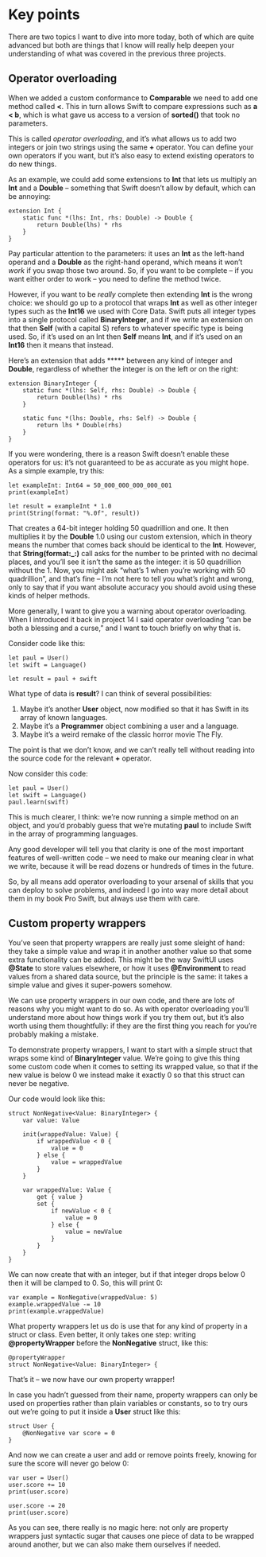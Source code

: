 # Key points

There are two topics I want to dive into more today, both of which are quite advanced but both are things that I know will really help deepen your understanding of what was covered in the previous three projects.

## Operator overloading

When we added a custom conformance to **Comparable** we need to add one method called **<**. This in turn allows Swift to compare expressions such as **a < b**, which is what gave us access to a version of **sorted()** that took no parameters.

This is called *operator overloading*, and it’s what allows us to add two integers or join two strings using the same **+** operator. You can define your own operators if you want, but it’s also easy to extend existing operators to do new things.

As an example, we could add some extensions to **Int** that lets us multiply an **Int** and a **Double** – something that Swift doesn’t allow by default, which can be annoying:
```
extension Int {
    static func *(lhs: Int, rhs: Double) -> Double {
        return Double(lhs) * rhs
    }
}
```
Pay particular attention to the parameters: it uses an **Int** as the left-hand operand and a **Double** as the right-hand operand, which means it won’t *work* if you swap those two around. So, if you want to be complete – if you want either order to work – you need to define the method twice.

However, if you want to be *really* complete then extending **Int** is the wrong choice: we should go up to a protocol that wraps **Int** as well as other integer types such as the **Int16** we used with Core Data. Swift puts all integer types into a single protocol called **BinaryInteger**, and if we write an extension on that then **Self** (with a capital S) refers to whatever specific type is being used. So, if it’s used on an Int then **Self** means **Int**, and if it’s used on an **Int16** then it means that instead.

Here’s an extension that adds ***** between any kind of integer and **Double**, regardless of whether the integer is on the left or on the right:
```
extension BinaryInteger {
    static func *(lhs: Self, rhs: Double) -> Double {
        return Double(lhs) * rhs
    }

    static func *(lhs: Double, rhs: Self) -> Double {
        return lhs * Double(rhs)
    }
}
```
If you were wondering, there is a reason Swift doesn’t enable these operators for us: it’s not guaranteed to be as accurate as you might hope. As a simple example, try this:
```
let exampleInt: Int64 = 50_000_000_000_000_001
print(exampleInt)

let result = exampleInt * 1.0
print(String(format: "%.0f", result))
```
That creates a 64-bit integer holding 50 quadrillion and one. It then multiplies it by the **Double** 1.0 using our custom extension, which in theory means the number that comes back should be identical to the **Int**. However, that **String(format:_:)** call asks for the number to be printed with no decimal places, and you’ll see it isn’t the same as the integer: it is 50 quadrillion without the 1. Now, you might ask “what’s 1 when you’re working with 50 quadrillion”, and that’s fine – I’m not here to tell you what’s right and wrong, only to say that if you want absolute accuracy you should avoid using these kinds of helper methods.

More generally, I want to give you a warning about operator overloading. When I introduced it back in project 14 I said operator overloading “can be both a blessing and a curse,” and I want to touch briefly on why that is.

Consider code like this:
```
let paul = User()
let swift = Language()

let result = paul + swift
```
What type of data is **result**? I can think of several possibilities:

1. Maybe it’s another **User** object, now modified so that it has Swift in its array of known languages.
2. Maybe it’s a **Programmer** object combining a user and a language.
3. Maybe it’s a weird remake of the classic horror movie The Fly.

The point is that we don’t know, and we can’t really tell without reading into the source code for the relevant **+** operator.

Now consider this code:
```
let paul = User()
let swift = Language()
paul.learn(swift)
```
This is much clearer, I think: we’re now running a simple method on an object, and you’d probably guess that we’re mutating **paul** to include Swift in the array of programming languages.

Any good developer will tell you that clarity is one of the most important features of well-written code – we need to make our meaning clear in what we write, because it will be read dozens or hundreds of times in the future.

So, by all means add operator overloading to your arsenal of skills that you can deploy to solve problems, and indeed I go into way more detail about them in my book Pro Swift, but always use them with care.

## Custom property wrappers

You’ve seen that property wrappers are really just some sleight of hand: they take a simple value and wrap it in another another value so that some extra functionality can be added. This might be the way SwiftUI uses **@State** to store values elsewhere, or how it uses **@Environment** to read values from a shared data source, but the principle is the same: it takes a simple value and gives it super-powers somehow.

We can use property wrappers in our own code, and there are lots of reasons why you might want to do so. As with operator overloading you’ll understand more about how things work if you try them out, but it’s also worth using them thoughtfully: if they are the first thing you reach for you’re probably making a mistake.

To demonstrate property wrappers, I want to start with a simple struct that wraps some kind of **BinaryInteger** value. We’re going to give this thing some custom code when it comes to setting its wrapped value, so that if the new value is below 0 we instead make it exactly 0 so that this struct can never be negative.

Our code would look like this:
```
struct NonNegative<Value: BinaryInteger> {
    var value: Value

    init(wrappedValue: Value) {
        if wrappedValue < 0 {
            value = 0
        } else {
            value = wrappedValue
        }
    }

    var wrappedValue: Value {
        get { value }
        set {
            if newValue < 0 {
                value = 0
            } else {
                value = newValue
            }
        }
    }
}
```
We can now create that with an integer, but if that integer drops below 0 then it will be clamped to 0. So, this will print 0:
```
var example = NonNegative(wrappedValue: 5)
example.wrappedValue -= 10
print(example.wrappedValue)
```
What property wrappers let us do is use that for any kind of property in a struct or class. Even better, it only takes one step: writing **@propertyWrapper** before the **NonNegative** struct, like this:
```
@propertyWrapper
struct NonNegative<Value: BinaryInteger> {
```
That’s it – we now have our own property wrapper!

In case you hadn’t guessed from their name, property wrappers can only be used on properties rather than plain variables or constants, so to try ours out we’re going to put it inside a **User** struct like this:
```
struct User {
    @NonNegative var score = 0
}
```
And now we can create a user and add or remove points freely, knowing for sure the score will never go below 0:
```
var user = User()
user.score += 10
print(user.score)

user.score -= 20
print(user.score)
```
As you can see, there really is no magic here: not only are property wrappers just syntactic sugar that causes one piece of data to be wrapped around another, but we can also make them ourselves if needed.